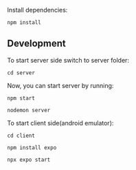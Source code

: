 Install dependencies:

```
npm install
```

## Development

To start server side switch to server folder:

```
cd server
```

Now, you can start server by running:

```
npm start
```

```
nodemon server
```

To start client side(android emulator):

```
cd client
```
```
npm install expo
```
```
npx expo start
```
